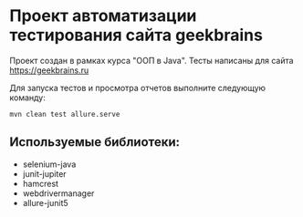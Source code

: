 # Проект автоматизации тестирования сайта geekbrains
Проект создан в рамках курса "ООП в Java".
Тесты написаны для сайта https://geekbrains.ru

Для запуска тестов и просмотра отчетов выполните следующую команду:

```mvn
mvn clean test allure.serve
```

## Используемые библиотеки:
- selenium-java
- junit-jupiter
- hamcrest
- webdrivermanager
- allure-junit5



